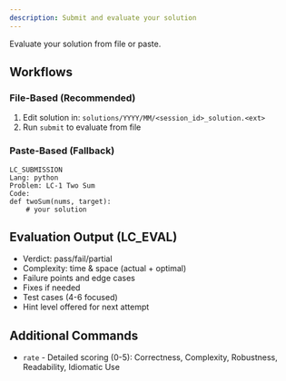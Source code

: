 ```yaml
---
description: Submit and evaluate your solution
---
```


Evaluate your solution from file or paste.

## Workflows

### File-Based (Recommended)
1. Edit solution in: `solutions/YYYY/MM/<session_id>_solution.<ext>`
2. Run `submit` to evaluate from file

### Paste-Based (Fallback)
```
LC_SUBMISSION
Lang: python
Problem: LC-1 Two Sum
Code:
def twoSum(nums, target):
    # your solution
```

## Evaluation Output (LC_EVAL)
- Verdict: pass/fail/partial
- Complexity: time & space (actual + optimal)
- Failure points and edge cases
- Fixes if needed
- Test cases (4-6 focused)
- Hint level offered for next attempt

## Additional Commands
- `rate` - Detailed scoring (0-5): Correctness, Complexity, Robustness, Readability, Idiomatic Use